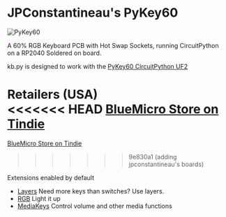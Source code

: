 # JPConstantineau's PyKey60

![PyKey60](https://cdn.tindiemedia.com/images/resize/JYsH3WYq6GZD4xnvByhHXzwLhPo=/p/full-fit-in/2400x1600/i/556481/products/2021-09-17T19%3A53%3A16.118Z-PXL_20210917_194653430.jpg?1631883222)

A 60% RGB Keyboard PCB with Hot Swap Sockets, running CircuitPython on a RP2040 Soldered on board.

kb.py is designed to work with the [PyKey60 CircuitPython UF2](https://circuitpython.org/board/jpconstantineau_pykey60/)

Retailers (USA)  
<<<<<<< HEAD
[BlueMicro Store on Tindie](https://www.tindie.com/products/jpconstantineau/pykey60-rgb-keyboard-pcb-with-a-rp2040/)  
=======
[BlueMicro Store on Tindie](hhttps://www.tindie.com/products/jpconstantineau/pykey60-rgb-keyboard-pcb-with-a-rp2040/)  
>>>>>>> 9e830a1 (adding jpconstantineau's boards)

Extensions enabled by default  
- [Layers](https://github.com/KMKfw/kmk_firmware/tree/master/docs/layers.md) Need more keys than switches? Use layers.
- [RGB](https://github.com/KMKfw/kmk_firmware/tree/master/docs/rgb.md) Light it up
- [MediaKeys](https://github.com/KMKfw/kmk_firmware/tree/master/docs/media_keys.md) Control volume and other media functions
